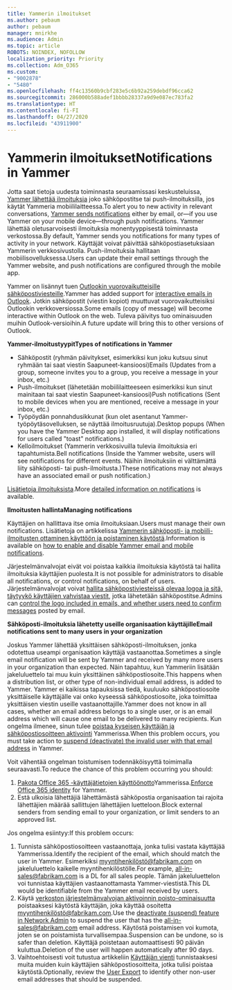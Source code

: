 ```yaml
---
title: Yammerin ilmoitukset
ms.author: pebaum
author: pebaum
manager: mnirkhe
ms.audience: Admin
ms.topic: article
ROBOTS: NOINDEX, NOFOLLOW
localization_priority: Priority
ms.collection: Adm_O365
ms.custom:
- "9002878"
- "5480"
ms.openlocfilehash: ff4c13560b9cbf283e5c6b92a259debdf96cca62
ms.sourcegitcommit: 286000b588adef1bbbb28337a9d9e087ec783fa2
ms.translationtype: HT
ms.contentlocale: fi-FI
ms.lasthandoff: 04/27/2020
ms.locfileid: "43911900"
---
```

# <a name="notifications-in-yammer"></a><span data-ttu-id="9a36d-102">Yammerin ilmoitukset</span><span class="sxs-lookup"><span data-stu-id="9a36d-102">Notifications in Yammer</span></span>

<span data-ttu-id="9a36d-103">Jotta saat tietoja uudesta toiminnasta seuraamissasi keskusteluissa, [Yammer lähettää ilmoituksia](https://support.microsoft.com/en-gb/office/enable-or-disable-yammer-email-and-phone-notifications-93e530e0-189f-4768-8f28-7683d48cc996) joko sähköpostitse tai push-ilmoituksilla, jos käytät Yammeria mobiililaitteessa.</span><span class="sxs-lookup"><span data-stu-id="9a36d-103">To alert you to new activity in relevant conversations, [Yammer sends notifications](https://support.microsoft.com/en-gb/office/enable-or-disable-yammer-email-and-phone-notifications-93e530e0-189f-4768-8f28-7683d48cc996) either by email, or—if you use Yammer on your mobile device—through push notifications.</span></span> <span data-ttu-id="9a36d-104">Yammer lähettää oletusarvoisesti ilmoituksia monentyyppisestä toiminnasta verkostossa.</span><span class="sxs-lookup"><span data-stu-id="9a36d-104">By default, Yammer sends you notifications for many types of activity in your network.</span></span> <span data-ttu-id="9a36d-105">Käyttäjät voivat päivittää sähköpostiasetuksiaan Yammerin verkkosivustolla. Push-ilmoituksia hallitaan mobiilisovelluksessa.</span><span class="sxs-lookup"><span data-stu-id="9a36d-105">Users can update their email settings through the Yammer website, and push notifications are configured through the mobile app.</span></span> 

<span data-ttu-id="9a36d-106">Yammer on lisännyt tuen [Outlookin vuorovaikutteisille sähköpostiviesteille](https://techcommunity.microsoft.com/t5/outlook-blog/interactive-yammer-emails-in-outlook-on-the-web-are-here/ba-p/1209420).</span><span class="sxs-lookup"><span data-stu-id="9a36d-106">Yammer has added support for [interactive emails in Outlook](https://techcommunity.microsoft.com/t5/outlook-blog/interactive-yammer-emails-in-outlook-on-the-web-are-here/ba-p/1209420).</span></span> <span data-ttu-id="9a36d-107">Jotkin sähköpostit (viestin kopiot) muuttuvat vuorovaikutteisiksi Outlookin verkkoversiossa.</span><span class="sxs-lookup"><span data-stu-id="9a36d-107">Some emails (copy of message) will become interactive within Outlook on the web.</span></span> <span data-ttu-id="9a36d-108">Tuleva päivitys tuo ominaisuuden muihin Outlook-versioihin.</span><span class="sxs-lookup"><span data-stu-id="9a36d-108">A future update will bring this to other versions of Outlook.</span></span>

<span data-ttu-id="9a36d-109">**Yammer-ilmoitustyypit**</span><span class="sxs-lookup"><span data-stu-id="9a36d-109">**Types of notifications in Yammer**</span></span>

- <span data-ttu-id="9a36d-110">Sähköpostit (ryhmän päivitykset, esimerkiksi kun joku kutsuu sinut ryhmään tai saat viestin Saapuneet-kansioosi)</span><span class="sxs-lookup"><span data-stu-id="9a36d-110">Emails (Updates from a group, someone invites you to a group, you receive a message in your inbox, etc.)</span></span>
- <span data-ttu-id="9a36d-111">Push-ilmoitukset (lähetetään mobiililaitteeseen esimerkiksi kun sinut mainitaan tai saat viestin Saapuneet-kansioosi)</span><span class="sxs-lookup"><span data-stu-id="9a36d-111">Push notifications (Sent to mobile devices when you are mentioned, receive a message in your inbox, etc.)</span></span>
- <span data-ttu-id="9a36d-112">Työpöydän ponnahdusikkunat (kun olet asentanut Yammer-työpöytäsovelluksen, se näyttää ilmoitusruutuja).</span><span class="sxs-lookup"><span data-stu-id="9a36d-112">Desktop popups (When you have the Yammer Desktop app installed, it will display notifications for users called "toast" notifications.)</span></span>
- <span data-ttu-id="9a36d-113">Kelloilmoitukset (Yammerin verkkosivuilla tulevia ilmoituksia eri tapahtumista.</span><span class="sxs-lookup"><span data-stu-id="9a36d-113">Bell notifications (Inside the Yammer website, users will see notifications for different events.</span></span> <span data-ttu-id="9a36d-114">Näihin ilmoituksiin ei välttämättä liity sähköposti- tai push-ilmoitusta.)</span><span class="sxs-lookup"><span data-stu-id="9a36d-114">These notifications may not always have an associated email or push notification.)</span></span>

<span data-ttu-id="9a36d-115">[Lisätietoja ilmoituksista](https://support.microsoft.com/en-gb/office/enable-or-disable-yammer-email-and-phone-notifications-93e530e0-189f-4768-8f28-7683d48cc996).</span><span class="sxs-lookup"><span data-stu-id="9a36d-115">More [detailed information on notifications](https://support.microsoft.com/en-gb/office/enable-or-disable-yammer-email-and-phone-notifications-93e530e0-189f-4768-8f28-7683d48cc996) is available.</span></span>

<span data-ttu-id="9a36d-116">**Ilmoitusten hallinta**</span><span class="sxs-lookup"><span data-stu-id="9a36d-116">**Managing notifications**</span></span>

<span data-ttu-id="9a36d-117">Käyttäjien on hallittava itse omia ilmoituksiaan.</span><span class="sxs-lookup"><span data-stu-id="9a36d-117">Users must manage their own notifications.</span></span> <span data-ttu-id="9a36d-118">Lisätietoja on artikkelissa [Yammerin sähköposti- ja mobiili-ilmoitusten ottaminen käyttöön ja poistaminen käytöstä](https://support.microsoft.com/en-gb/office/enable-or-disable-yammer-email-and-phone-notifications-93e530e0-189f-4768-8f28-7683d48cc996).</span><span class="sxs-lookup"><span data-stu-id="9a36d-118">Information is available on [how to enable and disable Yammer email and mobile notifications](https://support.microsoft.com/en-gb/office/enable-or-disable-yammer-email-and-phone-notifications-93e530e0-189f-4768-8f28-7683d48cc996).</span></span> 

<span data-ttu-id="9a36d-119">Järjestelmänvalvojat eivät voi poistaa kaikkia ilmoituksia käytöstä tai hallita ilmoituksia käyttäjien puolesta.</span><span class="sxs-lookup"><span data-stu-id="9a36d-119">It is not possible for administrators to disable all notifications, or control notifications, on behalf of users.</span></span> <span data-ttu-id="9a36d-120">Järjestelmänvalvojat voivat [hallita sähköpostiviesteissä olevaa logoa ja sitä, täytyykö käyttäjien vahvistaa viestit](https://docs.microsoft.com/yammer/configure-your-yammer-network/configure-email-and-yammer), jotka lähetetään sähköpostitse.</span><span class="sxs-lookup"><span data-stu-id="9a36d-120">Admins can [control the logo included in emails, and whether users need to confirm messages](https://docs.microsoft.com/yammer/configure-your-yammer-network/configure-email-and-yammer) posted by email.</span></span>

<span data-ttu-id="9a36d-121">**Sähköposti-ilmoituksia lähetetty useille organisaation käyttäjille**</span><span class="sxs-lookup"><span data-stu-id="9a36d-121">**Email notifications sent to many users in your organization**</span></span>

<span data-ttu-id="9a36d-122">Joskus Yammer lähettää yksittäisen sähköposti-ilmoituksen, jonka odotettua useampi organisaation käyttäjä vastaanottaa.</span><span class="sxs-lookup"><span data-stu-id="9a36d-122">Sometimes a single email notification will be sent by Yammer and received by many more users in your organization than expected.</span></span> <span data-ttu-id="9a36d-123">Näin tapahtuu, kun Yammeriin lisätään jakeluluettelo tai muu kuin yksittäinen sähköpostiosoite.</span><span class="sxs-lookup"><span data-stu-id="9a36d-123">This happens when a distribution list, or other type of non-individual email address, is added to Yammer.</span></span> <span data-ttu-id="9a36d-124">Yammer ei kaikissa tapauksissa tiedä, kuuluuko sähköpostiosoite yksittäiselle käyttäjälle vai onko kyseessä sähköpostiosoite, joka toimittaa yksittäisen viestin useille vastaanottajille.</span><span class="sxs-lookup"><span data-stu-id="9a36d-124">Yammer does not know in all cases, whether an email address belongs to a single user, or is an email address which will cause one email to be delivered to many recipients.</span></span> <span data-ttu-id="9a36d-125">Kun ongelma ilmenee, sinun tulee [poistaa kyseisen käyttäjän ja sähköpostiosoitteen aktivointi](https://docs.microsoft.com/yammer/manage-yammer-users/add-block-or-remove-users#remove-users) Yammerissa.</span><span class="sxs-lookup"><span data-stu-id="9a36d-125">When this problem occurs, you must take action to [suspend (deactivate) the invalid user with that email address](https://docs.microsoft.com/yammer/manage-yammer-users/add-block-or-remove-users#remove-users) in Yammer.</span></span> 

<span data-ttu-id="9a36d-126">Voit vähentää ongelman toistumisen todennäköisyyttä toimimalla seuraavasti.</span><span class="sxs-lookup"><span data-stu-id="9a36d-126">To reduce the chance of this problem occurring you should:</span></span>

1. <span data-ttu-id="9a36d-127">[Pakota Office 365 -käyttäjätietojen käyttöönotto](https://docs.microsoft.com/yammer/configure-your-yammer-network/enforce-office-365-identity)Yammerissa.</span><span class="sxs-lookup"><span data-stu-id="9a36d-127">[Enforce Office 365 identity](https://docs.microsoft.com/yammer/configure-your-yammer-network/enforce-office-365-identity) for Yammer.</span></span>
2. <span data-ttu-id="9a36d-128">Estä ulkoisia lähettäjiä lähettämästä sähköpostia organisaation tai rajoita lähettäjien määrää sallittujen lähettäjien luetteloon.</span><span class="sxs-lookup"><span data-stu-id="9a36d-128">Block external senders from sending email to your organization, or limit senders to an approved list.</span></span>

<span data-ttu-id="9a36d-129">Jos ongelma esiintyy:</span><span class="sxs-lookup"><span data-stu-id="9a36d-129">If this problem occurs:</span></span>

1. <span data-ttu-id="9a36d-130">Tunnista sähköpostiosoitteen vastaanottaja, jonka tulisi vastata käyttäjää Yammerissa.</span><span class="sxs-lookup"><span data-stu-id="9a36d-130">Identify the recipient of the email, which should match the user in Yammer.</span></span> <span data-ttu-id="9a36d-131">Esimerkiksi myyntihenkilöstö@fabrikam.com on jakeluluettelo kaikelle myyntihenkilöstölle.</span><span class="sxs-lookup"><span data-stu-id="9a36d-131">For example, all-in-sales@fabrikam.com is a DL for all sales people.</span></span> <span data-ttu-id="9a36d-132">Tämän jakeluluettelon voi tunnistaa käyttäjien vastaanottamasta Yammer-viestistä.</span><span class="sxs-lookup"><span data-stu-id="9a36d-132">This DL would be identifiable from the Yammer email received by users.</span></span>
2. <span data-ttu-id="9a36d-133">Käytä [verkoston järjestelmänvalvojan aktivoinnin poisto-ominaisuutta](https://docs.microsoft.com/yammer/manage-yammer-users/add-block-or-remove-users#remove-users) poistaaksesi käytöstä käyttäjän, joka käyttää osoitetta myyntihenkilöstö@fabrikam.com.</span><span class="sxs-lookup"><span data-stu-id="9a36d-133">Use the [deactivate (suspend) feature in Network Admin](https://docs.microsoft.com/yammer/manage-yammer-users/add-block-or-remove-users#remove-users) to suspend the user that has the all-in-sales@fabrikam.com email address.</span></span> <span data-ttu-id="9a36d-134">Käytöstä poistamisen voi kumota, joten se on poistamista turvallisempaa.</span><span class="sxs-lookup"><span data-stu-id="9a36d-134">Suspension can be undone, so is safer than deletion.</span></span> <span data-ttu-id="9a36d-135">Käyttäjä poistetaan automaattisesti 90 päivän kuluttua.</span><span class="sxs-lookup"><span data-stu-id="9a36d-135">Deletion of the user will happen automatically after 90 days.</span></span>
3. <span data-ttu-id="9a36d-136">Vaihtoehtoisesti voit tutustua artikkeliin [Käyttäjän vienti](https://docs.microsoft.com/yammer/manage-security-and-compliance/export-yammer-enterprise-data#ExportUsers) tunnistaaksesi muita muiden kuin käyttäjien sähköpostiosoitteita, jotka tulisi poistaa käytöstä.</span><span class="sxs-lookup"><span data-stu-id="9a36d-136">Optionally, review the [User Export](https://docs.microsoft.com/yammer/manage-security-and-compliance/export-yammer-enterprise-data#ExportUsers) to identify other non-user email addresses that should be suspended.</span></span>
